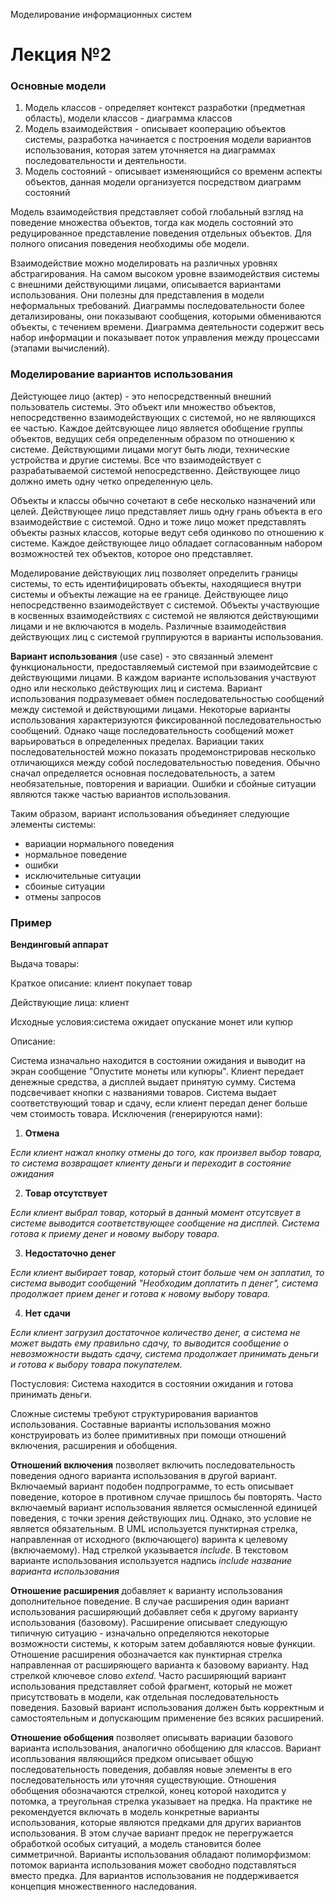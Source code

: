 Моделирование информационных систем

# Лекция №2
### Основные модели

1. Модель классов - определяет контекст разработки (предметная область), модели классов - диаграмма классов
2. Модель взаимодействия - описывает кооперацию объектов системы, разработка начинается с построения модели вариантов использования, которая затем уточняется на диаграммах последовательности и деятельности.
3. Модель состояний - описывает изменяющийся со временм аспекты объектов, данная модели организуется посредством диаграмм состояний

Модель взаимодействия представляет собой глобальный взгляд на поведение множества объектов, тогда как модель состояний это редуцированное представление поведения отдельных объектов. Для полного описания поведения необходимы обе модели. 

Взаимодействие можно моделировать на различных уровнях абстрагирования. На самом высоком уровне взаимодействия системы с внешними действующими лицами, описывается вариантами использования. Они полезны для представления в модели неформальных требований. Диаграммы последовательности более детализированы, они показывают сообщения, которыми обмениваются объекты, с течением времени. Диаграмма деятельности содержит весь набор информации и показывает поток управления между процессами (этапами вычислений).


### Моделирование вариантов использования
Дейстующее лицо (актер) - это непосредственный внешний пользователь системы. Это объект или множество объектов, непосредственно взаимодействующих с системой, но не являющихся ее частью. Каждое дейтсвующее лицо является обобщение группы объектов, ведущих себя определенным образом по отношению к системе. Действующими лицами могут быть люди, технические устройства и другие системы. Все что взаимодействует с разрабатываемой системой непосредственно. Действующее лицо должно иметь одну четко определенную цель. 

Объекты и классы обычно сочетают в себе несколько назначений или целей. Действующее лицо представляет лишь одну грань объекта в его взаимодействие с системой. Одно и тоже лицо может представлять объекты разных классов, которые ведут себя одинково по отношению к системе. Каждое действующее лицо обладает согласованным набором возможностей тех объектов, которое оно представляет.

Моделирование действующих лиц позволяет определить границы системы, то есть идентифицировать объекты, находящиеся внутри системы и объекты лежащие на ее границе. Действующее лицо непосредственно взаимодействует с системой. 
Объекты участвующие в косвенных взаимодействиях с системой не являются действующими лицами и не включаются в модель. 
Различные взаимодействия действующих лиц с системой группируются в варианты использования.

**Вариант использования** (use case) - это связанный элемент функциональности, предоставляемый системой при взаимодейтсвие с действующими лицами. В каждом варианте использования участвуют одно или несколько действующих лиц и система. Вариант использования подразумевает обмен последовательностью сообщений между системой и действующими лицами. Некоторые варианты использования характеризуются фиксированной последовательностью сообщений. Однако чаще последовательность сообщений может варьироваться в определенных пределах. 
Вариации таких последовательностей можно показать продемонстрировав несколько отличающихся между собой последовательностью поведения. Обычно сначал определяется основная последовательность, а затем необязательные, повторения и вариации.
Ошибки и сбойные ситуации являются также частью вариантов использования. 

Таким образом, вариант использования объединяет следующие элементы системы:
- вариации нормального поведения
- нормальное поведение
- ошибки
- исключительные ситуации
- сбоиные ситуации
- отмены запросов

### Пример
**Вендинговый аппарат**

Выдача товары:

Краткое описание: клиент покупает товар

Действующие лица: клиент

Исходные условия:cистема ожидает опускание монет или купюр

Описание:

Система изначально находится в состоянии ожидания и выводит на экран сообщение "Опустите монеты или купюры". Клиент передает денежные средства, а дисплей выдает принятую сумму. Система подсвечивает кнопки с названиями товаров. Система выдает соответствующий товар и сдачу, если клиент передал денег больше чем стоимость товара.
Исключения (генерируются нами):
1. **Отмена**

*Если клиент нажал кнопку отмены до того, как произвел выбор товара, то система возвращает клиенту деньги и переходит в состояние ожидания*

2. **Товар отсутствует**

*Если клиент выбрал товар, который в данный момент отсутсвует в системе выводится соответствующее сообщение на дисплей. Система готова к приему денег и новому выбору товара.*

3. **Недостаточно денег**

*Если клиент выбирает товар, который стоит больше чем он заплатил, то система выводит сообщений "Необходим доплатить n денег", система продолжает прием денег и готова к новому выбору товара.*

4. **Нет сдачи**

*Если клиент загрузил достаточное количество денег, а система не может выдать ему правильно сдачу, то выводится сообщение о невозможности выдать сдачу, система продолжает принимать деньги и готова к выбору товара покупателем.*

Постусловия:
Система находится в состоянии ожидания и готова принимать деньги.



Сложные системы требуют структурирования вариантов использования. Составные варианты использования можно конструировать из более примитивных при помощи отношений включения, расширения и обобщения.

**Отношений включения** позволяет включить последовательность поведения одного варианта использования в другой вариант. Включаемый вариант подобен подпрограмме, то есть описывает поведение, которое в противном случае пришлось бы повторять. Часто включаемый вариант использования является осмысленной единицей поведения, с точки зрения действующих лиц. Однако, это условие не является обязательным. 
В UML используется пунктирная стрелка, направленная от исходного (включающего) варинта к целевому (включаемому). Над стрелкой указывается *include*. В текстовом варианте использования используется надпись *include название варианта использования*

**Отношение расширения** добавляет к варианту использования дополнительное поведение.  В случае расширения один вариант использования расширяющий добавляет себя к другому варианту использования (базовому). Расширение описывает следующую типичную ситуацию - изначально определяются некоторые возможности системы, к которым затем добавляются новые функции.
Отношение расширения обозначается как пунктирная стрелка направленная от расширяющего варианта к базовому варианту. Над стрелкой ключевое слово *extend*. Часто расширяющий вариант использования представляет собой фрагмент, который не может присутствовать в модели, как отдельная последовательность поведения. Базовый вариант использования должен быть корректным и самостоятельным и допускающим применение без всяких расширений. 

**Отношение обобщения** позволяет описывать вариации базового варианта использования, аналогично обобщению для классов. Вариант исопльзования являющийся предком описывает общую последовательность поведения, добавляя новые элементы в его последовательность или уточняя существующие. Отношения обобщения обозначаются стрелкой, конец которой находится у потомка, а треугольная стрелка указывает на предка.
На практике не рекомендуется включать в модель конкретные варианты использования, которые являются предками для других вариантов использования. В этом случае вариант предок не перегружается обработкой особых ситуаций, а модель становится более симметричной. Варианты использования обладают полиморфизмом: потомок варианта использования может свободно подставляться вместо предка. Для вариантов использования не поддерживается концепция множественного наследования. 








